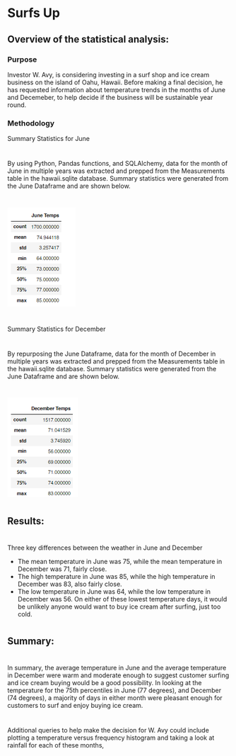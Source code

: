 # Surfs Up
## Overview of the statistical analysis:
### Purpose
Investor W. Avy, is considering investing in a surf shop and ice cream business on the island of Oahu, Hawaii.  Before making a final decision, he has requested information about temperature trends in the months of June and Decemeber, to
help decide if the business will be sustainable year round.
### Methodology
Summary Statistics for June
#
By using Python, Pandas functions, and SQLAlchemy, data for the month of June in multiple years was extracted and prepped from the Measurements table in the hawaii.sqlite database.  Summary statistics were generated from the June Dataframe and are shown below.
#
![Junestats](https://github.com/jcsargis00/surfs_up/blob/main/junestats.PNG)
#
Summary Statistics for December
#
By repurposing the June Dataframe, data for the month of December in multiple years was extracted and prepped from the Measurements table in the hawaii.sqlite database.  Summary statistics were generated from the June Dataframe and are shown below.
#
![Decstats](https://github.com/jcsargis00/surfs_up/blob/main/decstats.PNG)
#
## Results:
#
Three key differences between the weather in June and December
   * The mean temperature in June was 75, while the mean temperature in December was 71, fairly close.
   * The high temperature in June was 85, while the high temperature in December was 83, also fairly close.
   * The low temperature in June was 64, while the low temperature in December was 56.  On either of these lowest temperature days, it would be unlikely anyone would want to buy ice cream after surfing, just too cold. 
#  
## Summary:
#
In summary, the average temperature in June and the average temperature in December were warm and moderate enough to suggest customer surfing and ice cream buying would be a good possibility.  In looking at the temperature for the 75th percentiles in June (77 degrees), and December (74 degrees), a majority of days in either month were pleasant enough for customers to surf and enjoy buying ice cream.
#
Additional queries to help make the decision for W. Avy could include plotting a temperature versus frequency histogram
and taking a look at rainfall for each of these months, 
